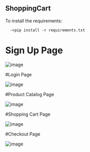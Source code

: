 ## ShoppingCart

To install the requirements:


      ->pip install -r requirements.txt
      
      
      
      
# Sign Up Page 


![image](https://user-images.githubusercontent.com/65852760/218525557-0c58cf81-8bf1-42dd-bc46-450526f9acfb.png)


#Login Page


![image](https://user-images.githubusercontent.com/65852760/218525647-4933c98b-82a1-4175-aceb-e75a1fcd55ac.png)


#Product Catalog Page 


![image](https://user-images.githubusercontent.com/65852760/218525854-fe63df14-d45a-4b5b-8113-5dd06e489f27.png)


#Shopping Cart Page 


![image](https://user-images.githubusercontent.com/65852760/218526008-76d012b5-d37a-4e70-9fb2-477692d12632.png)

#Checkout Page 


![image](https://user-images.githubusercontent.com/65852760/218526175-6939fe90-8125-4461-a767-5725996a4cc9.png)


